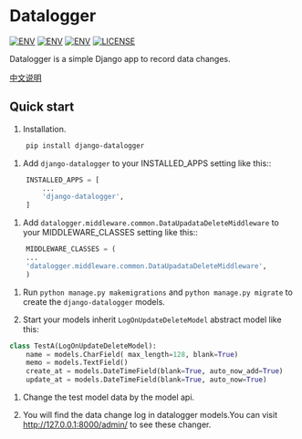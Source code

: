 
Datalogger
=====

[![ENV](https://img.shields.io/badge/release-v0.1.1-blue.svg)](https://github.com/pylixm/django-datalogger)
[![ENV](https://img.shields.io/badge/python-2.7-green.svg)](https://github.com/pylixm/django-datalogger)
[![ENV](https://img.shields.io/badge/django-1.7+-green.svg)](https://github.com/pylixm/django-datalogger)
[![LICENSE](https://img.shields.io/badge/license-MIT-green.svg)](https://github.com/pylixm/django-datalogger/master/LICENSE.txt)

Datalogger is a simple Django app to record data changes.

[中文说明](docs/README_zh.md)



Quick start
-----------

1. Installation.
```bash
    pip install django-datalogger
```
1. Add `django-datalogger` to your INSTALLED_APPS setting like this::
```python
    INSTALLED_APPS = [
        ...
        'django-datalogger',
    ]
```
1. Add `datalogger.middleware.common.DataUpadataDeleteMiddleware` to your MIDDLEWARE_CLASSES setting like this::
```python
    MIDDLEWARE_CLASSES = (
    ...
    'datalogger.middleware.common.DataUpadataDeleteMiddleware',
    )
```
1. Run `python manage.py makemigrations` and `python manage.py migrate` to create the `django-datalogger` models.

1. Start your models inherit `LogOnUpdateDeleteModel` abstract model like this:
```python
class TestA(LogOnUpdateDeleteModel):
    name = models.CharField( max_length=128, blank=True)
    memo = models.TextField()
    create_at = models.DateTimeField(blank=True, auto_now_add=True)
    update_at = models.DateTimeField(blank=True, auto_now=True)
```
1. Change the test model data by the model api.

1. You will find the data change log in datalogger models.You can visit http://127.0.0.1:8000/admin/
   to see these changer.
